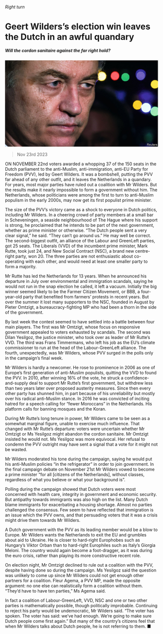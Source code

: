 ###### Right turn

# Geert Wilders’s election win leaves the Dutch in an awful quandary 

##### Will the cordon sanitaire against the far right hold? 

![image](images/20231125_EUP004.jpg) 

> Nov 23rd 2023 

ON NOVEMBER 22nd voters awarded a whopping 37 of the 150 seats in the Dutch parliament to the anti-Muslim, anti-immigration, anti-EU Party for Freedom (PVV), led by Geert Wilders. It was a bombshell, putting the PVV far ahead of any other outfit, and it leaves the Netherlands in a quandary. For years, most major parties have ruled out a coalition with Mr Wilders. But the results make it nearly impossible to form a government without him. The Netherlands, whose politicians were among the first to turn to anti-Muslim populism in the early 2000s, may now get its first populist prime minister.

The size of the PVV’s victory came as a shock to everyone in Dutch politics, including Mr Wilders. In a cheering crowd of party members at a small bar in Scheveningen, a seaside neighbourhood of The Hague where his support is strong, he proclaimed that he intends to be part of the next government, whether as prime minister or otherwise. “The Dutch people sent a very clear signal,” he said. “They can’t go around us.” He may well be correct. The second-biggest outfit, an alliance of the Labour and GreenLeft parties, got 25 seats. The Liberals (VVD) of the incumbent prime minister, Mark Rutte, took just 24, and New Social Contract (NSC), a brand new centre-right party, won 20. The three parties are not enthusiastic about co-operating with each other, and would need at least one smaller party to form a majority.

Mr Rutte has led the Netherlands for 13 years. When he announced his departure in July over environmental and immigration scandals, saying he would not run in the snap election he called, it left a vacuum. Initially the big winner seemed likely to be the Farmer Citizen Movement, or BBB, a four-year-old party that benefited from farmers’ protests in recent years. But over the summer it lost many supporters to the NSC, founded in August by Pieter Omtzigt, a bureaucracy-fighting MP who had been a thorn in the side of the government.

By last week the contest seemed to have settled into a battle between four main players. The first was Mr Omtzigt, whose focus on responsive government appealed to voters exhausted by scandals. The second was Dilan Yesilgoz, the justice minister, who took over as leader of Mr Rutte’s VVD. The third was Frans Timmermans, who left his job as the EU’s climate commissioner to run at the head of the Labour-GreenLeft alliance. The fourth, unexpectedly, was Mr Wilders, whose PVV surged in the polls only in the campaign’s final week.

Mr Wilders is hardly a newcomer. He rose to prominence in 2006 as one of Europe’s first generation of anti-Muslim populists, quitting the VVD to found the PVV. In 2010, after winning 16% of the vote, he struck a confidence-and-supply deal to support Mr Rutte’s first government, but withdrew less than two years later over proposed austerity measures. Since then every other party has shunned him, in part because of his unreliability but mostly over his radical anti-Muslim stance. In 2016 he was convicted of inciting hatred for a speech calling for “fewer Moroccans” in the Netherlands. His platform calls for banning mosques and the Koran.

During Mr Rutte’s long tenure in power, Mr Wilders came to be seen as a somewhat marginal figure, unable to exercise much influence. That changed with Mr Rutte’s departure: voters were uncertain whether Mr Omtzigt or Ms Yesilgoz might abandon the cordon sanitaire. Mr Omtzigt insisted he would not. Ms Yesilgoz was more equivocal. Her refusal to condemn the PVV outright may have sent a signal that a vote for it might not be wasted.

Mr Wilders moderated his tone during the campaign, saying he would put his anti-Muslim policies “in the refrigerator” in order to join government. In the final campaign debate on November 21st Mr Wilders vowed to become a prime minister “for all [citizens of the Netherlands], without classes, regardless of what you believe or what your background is”. 

Polling during the campaign showed that Dutch voters were most concerned with health care, integrity in government and economic security. But antipathy towards immigrants was also high on the list. Many Dutch blame immigrants for exacerbating a housing shortage. Almost no parties challenged the consensus. Few seem to have reflected that immigration is an issue which the PVV owns, and that persuading voters that it was a crisis might drive them towards Mr Wilders.

A Dutch government with the PVV as its leading member would be a blow to Europe. Mr Wilders wants the Netherlands to exit the EU and grumbles about aid to Ukraine. He is closer to hard-right Europhobes such as Hungary’s Viktor Orban than to hard-right Europhiles such as Italy’s Giorgia Meloni. The country would again become a foot-dragger, as it was during the euro crisis, rather than playing its more constructive recent role. 

On election night, Mr Omtzigt declined to rule out a coalition with the PVV, despite having done so during the campaign. Ms Yesilgoz said the question was unlikely to come up since Mr Wilders could not get enough other partners for a coalition. Fleur Agema, a PVV MP, made the opposite argument: no one else can realistically form a coalition without them. “They’d have to have ten parties,” Ms Agema said. 

In fact a coalition of Labour-GreenLeft, VVD, NSC and one or two other parties is mathematically possible, though politically improbable. Continuing to reject his party would be undemocratic, Mr Wilders said. “The voter has spoken. The voter has said: we’ve had enough. We’re going to make sure Dutch people come first again.” But many of the country’s citizens feel that when Mr Wilders talks about Dutch people, he is not referring to them. ■

